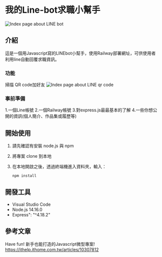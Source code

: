 # 我的Line-bot求職小幫手

![Index page about LINE bot](.public/截圖%202023-06-23%20下午7.07.33.png)

## 介紹
這是一個用Javascript寫的LINEbot小幫手，使用Railway部署網址，可供使用者利用line自動回覆求職資訊。

### 功能
掃描 QR code加好友
![Index page about LINE qr code](.public/截圖%202023-06-23%20下午7.12.57.png)

### 事前準備
1.一個Line帳號
2.一個Railway帳號
3.對express.js最最基本的了解
4.一些你想公開的資訊(個人簡介、作品集或履歷等)

## 開始使用

1. 請先確認有安裝 node.js 與 npm
2. 將專案 clone 到本地
3. 在本地開啟之後，透過終端機進入資料夾，輸入：

   ```bash
   npm install
   ```



## 開發工具
- Visual Studio Code
- Node.js 14.16.0
- Express": "^4.18.2"

## 參考文章

Have fun! 新手也能打造的Javascript微型專案!
https://ithelp.ithome.com.tw/articles/10307812

